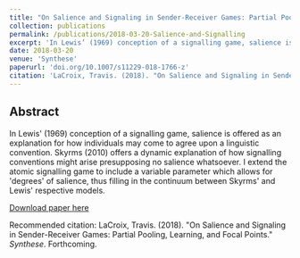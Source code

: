 ```yaml
---
title: "On Salience and Signaling in Sender-Receiver Games: Partial Pooling, Learning, and Focal Points"
collection: publications
permalink: /publications/2018-03-20-Salience-and-Signalling
excerpt: 'In Lewis’ (1969) conception of a signalling game, salience is offered as an explanation for how individuals may come to agree upon a linguistic convention. Skyrms (2010) offers a dynamic explanation of how signalling conventions might arise presupposing no salience whatsoever. I extend the atomic signalling game to include a variable parameter which allows for 'degrees' of salience, thus filling in the continuum between Skyrms' and Lewis' respective models.'
date: 2018-03-20
venue: 'Synthese'
paperurl: 'doi.org/10.1007/s11229-018-1766-z'
citation: 'LaCroix, Travis. (2018). "On Salience and Signaling in Sender-Receiver Games: Partial-Pooling, Learning, and Focal Points." <i>Synthese 1</i>. Forthcoming.'
---
```


## Abstract

In Lewis' (1969) conception of a signalling game, salience is offered as an explanation for how individuals may come to agree upon a linguistic convention. Skyrms (2010) offers a dynamic explanation of how signalling conventions might arise presupposing no salience whatsoever. I extend the atomic signalling game to include a variable parameter which allows for 'degrees' of salience, thus filling in the continuum between Skyrms' and Lewis' respective models.

[Download paper here](doi.org/10.1007/s11229-018-1766-z)

Recommended citation: LaCroix, Travis. (2018). "On Salience and Signaling in Sender-Receiver Games: Partial Pooling, Learning, and Focal Points." <i>Synthese</i>. Forthcoming.

